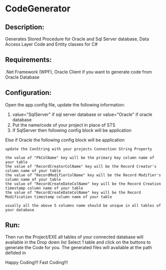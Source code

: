 CodeGenerator
=============
Description:
--------------
Generates Stored Procedure for Oracle and Sql Server database, Data Access Layer Code and Entity classes for C#

Requirements:
--------------
.Net Framework (WPF), 
Oracle Client if you want to generate code from Oracle Database

Configuration:
--------------
Open the app.config file, update the following information:
1) value="SqlServer" if sql server database or value="Oracle" if oracle database
	<add key="ConString" value="SqlServer"/> 
2) Put the name/code of your project in place of STS
	<add key="ProjectName" value="STS"/>
3) If SqlServer then following config block will be application
	<!--For Sql Server Database-->
    <add key="ConString_SqlServer" value="Provider=sqloledb;Data Source=PC69;Initial Catalog=STS;User Id=sa;Password=sa1234;" />
    <add key="PkColName" value="intPK"/>
    <add key="RecordCreatorColName" value="IUser"/>
    <add key="RecordModifierColName" value="EUser"/>
    <add key="RecordCreateDateColName" value="IDate"/>
    <add key="RecordModifiedDateColName" value="EDate"/> 
	
  Else if Oracle the following config block will be application
	<!-- For Oracle Database -->
    <add key="ConString_Oracle" value="Provider=OraOLEDB.Oracle;Data Source=tvl;User ID=wims_p4;Password=wims_p4;" />
    <add key="PkColName" value="NUMID"/>
    <add key="RecordCreatorColName" value="STRUID"/>
    <add key="RecordModifierColName" value="STRLASTUID"/>
    <add key="RecordCreateDateColName" value="DTUDT"/>
    <add key="RecordModifiedDateColName" value="DTLASTUDT"/>
	
	update the ConString with your projects Connection String Property
	
	the value of "PkColName" key will be the primary key column name of your table
	the value of "RecordCreatorColName" key will be the Record Creator's column name of your table
	the value of "RecordModifierColName" key will be the Record Modifier's column name of your table
	the value of "RecordCreateDateColName" key will be the Record Creation timestamp column name of your table
	the value of "RecordCreateDateColName" key will be the Record Modification timestamp column name of your table
	
	usually all the above 5 columns name should be unique in all tables of your database

Run:
-----
Then run the Project/EXE all tables of your connected database will available in the Drop down list
Select 1 table and click on the buttons to generate the Code for you.
The generated files will available at the path defided in 
	<add key="SaveDirectoty" value="D:\\CodeGeneratorFiles\\" />

Happy Coding!!!
Fast Coding!!!
